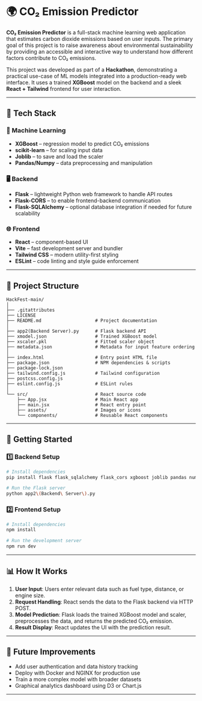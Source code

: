 # 🌍 CO₂ Emission Predictor

**CO₂ Emission Predictor** is a full-stack machine learning web application that estimates carbon dioxide emissions based on user inputs. The primary goal of this project is to raise awareness about environmental sustainability by providing an accessible and interactive way to understand how different factors contribute to CO₂ emissions.

This project was developed as part of a **Hackathon**, demonstrating a practical use-case of ML models integrated into a production-ready web interface. It uses a trained **XGBoost** model on the backend and a sleek **React + Tailwind** frontend for user interaction.

---

## 🔧 Tech Stack

### 🧠 Machine Learning
- **XGBoost** – regression model to predict CO₂ emissions
- **scikit-learn** – for scaling input data
- **Joblib** – to save and load the scaler
- **Pandas/Numpy** – data preprocessing and manipulation

### 🖥️ Backend
- **Flask** – lightweight Python web framework to handle API routes
- **Flask-CORS** – to enable frontend-backend communication
- **Flask-SQLAlchemy** – optional database integration if needed for future scalability

### 🌐 Frontend
- **React** – component-based UI
- **Vite** – fast development server and bundler
- **Tailwind CSS** – modern utility-first styling
- **ESLint** – code linting and style guide enforcement

---

## 📁 Project Structure

```
HackFest-main/
│
├── .gitattributes
├── LICENSE
├── README.md                    # Project documentation
│
├── app2(Backend Server).py      # Flask backend API
├── xmodel.json                  # Trained XGBoost model
├── xscaler.pkl                  # Fitted scaler object
├── metadata.json                # Metadata for input feature ordering
│
├── index.html                   # Entry point HTML file
├── package.json                 # NPM dependencies & scripts
├── package-lock.json
├── tailwind.config.js           # Tailwind configuration
├── postcss.config.js
├── eslint.config.js             # ESLint rules
│
└── src/                         # React source code
    ├── App.jsx                  # Main React app
    ├── main.jsx                 # React entry point
    ├── assets/                  # Images or icons
    └── components/              # Reusable React components
```

---

## 🚀 Getting Started

### 1️⃣ Backend Setup

```bash
# Install dependencies
pip install flask flask_sqlalchemy flask_cors xgboost joblib pandas numpy

# Run the Flask server
python app2\(Backend\ Server\).py
```

### 2️⃣ Frontend Setup

```bash
# Install dependencies
npm install

# Run the development server
npm run dev
```

---

## 📊 How It Works

1. **User Input**: Users enter relevant data such as fuel type, distance, or engine size.
2. **Request Handling**: React sends the data to the Flask backend via HTTP POST.
3. **Model Prediction**: Flask loads the trained XGBoost model and scaler, preprocesses the data, and returns the predicted CO₂ emission.
4. **Result Display**: React updates the UI with the prediction result.

---

## 📌 Future Improvements

- Add user authentication and data history tracking
- Deploy with Docker and NGINX for production use
- Train a more complex model with broader datasets
- Graphical analytics dashboard using D3 or Chart.js

---

